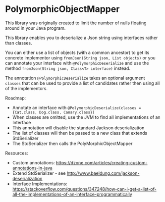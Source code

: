 # PolymorphicObjectMapper
This library was originally created to limit the number of nulls floating around in your Java program. 

This library enables you to deserialize a Json string using interfaces rather than classes.

You can either use a list of objects (with a common ancestor) to get its concrete implementor using `fromJson(String json, List objects)` or you can annotate your interface with `@PolymorphicDeserialize` and use the method `fromJson(String json, Class<T> interface)` instead. 

The annotation `@PolymorphicDeserialize` takes an optional argument `classes` that can be used to provide a list of candidates rather then using all of the implementors.

Roadmap:
- Annotate an interface with `@PolymorphicDeserialize(classes = {Cat.class, Dog.class, Canary.class})`
- When classes are omitted, use the JVM to find all implementations of an Interface
- This annotation will disable the standard Jackson deserialization
- The list of classes will then be passed to a new class that extends StdSerializer
- The StdSerializer then calls the PolyMorphicObjectMapper

Resources:
- Custom annotations: https://dzone.com/articles/creating-custom-annotations-in-java
- Extend StdSerializer - see http://www.baeldung.com/jackson-deserialization 
- Interface Implementations: https://stackoverflow.com/questions/347248/how-can-i-get-a-list-of-all-the-implementations-of-an-interface-programmatically
